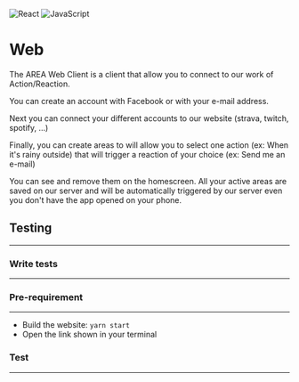 ![React](https://img.shields.io/badge/react-%2320232a.svg?style=for-the-badge&logo=react&logoColor=%2361DAFB)
![JavaScript](https://img.shields.io/badge/javascript-%23323330.svg?style=for-the-badge&logo=javascript&logoColor=%23F7DF1E)

# Web

The AREA Web Client is a client that allow you to connect to our work of Action/Reaction.

You can create an account with Facebook or with your e-mail address.

Next you can connect your different accounts to our website (strava, twitch, spotify, ...)

Finally, you can create areas to will allow you to select one action (ex: When it's rainy outside) that will trigger a reaction of your choice (ex: Send me an e-mail)

You can see and remove them on the homescreen. All your active areas are saved on our server and will be automatically triggered by our server even you don't have the app opened on your phone.

## Testing

---

<!-- We use Detox framework to test react-native mobile application. -->

### Write tests

---

<!-- You can write more test in file : `Web/`. Write your tests at the end of the file. You can find more documentation about test [here](https://wix.github.io/Detox/docs/introduction/getting-started/). -->

### Pre-requirement

---

- Build the website: `yarn start`
- Open the link shown in your terminal

### Test

---

<!-- - Run npm: `npm start`
- Run tests: `npx detox test --configuration android.emu.debug` -->
